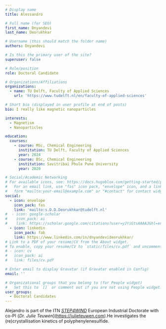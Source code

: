 ```yaml
---
# Display name
title: Alessandro

# Full name (for SEO)
first_name: Dnyandevi
last_name: Deorukhkar

# Username (this should match the folder name)
authors: Dnyandevi

# Is this the primary user of the site?
superuser: false

# Role/position
role: Doctoral Candidate

# Organizations/Affiliations
organizations:
  - name: TU Delft, Faculty of Applied Sciences
    url: 'https://www.tudelft.nl/en/faculty-of-applied-sciences'

# Short bio (displayed in user profile at end of posts)
bio: I really like magnetic nanoparticles

interests:
  - Magnetism
  - Nanoparticles

education:
  courses:
    - course: MSc, Chemical Engineering
      institution: TU Delft, Faculty of Applied Sciences
      year: 2024
    - course: BSc, Chemical Engineering
      institution: Savitribai Phule Pune University
      year: 2020

# Social/Academic Networking
# For available icons, see: https://docs.hugoblox.com/getting-started/page-builder/#icons
#   For an email link, use "fas" icon pack, "envelope" icon, and a link in the
#   form "mailto:your-email@example.com" or "#contact" for contact widget.
social:
  - icon: envelope
    icon_pack: fas
    link: 'mailto:s.D.D.Deorukhkar@tudelft.nl'
#  - icon: google-scholar
#    icon_pack: ai
#    link: https://scholar.google.com/citations?user=yJYiGtsAAAAJ&hl=en
  - icon: linkedin
    icon_pack: fab
    link: https://www.linkedin.com/in/dnyandevideorukhkar/
# Link to a PDF of your resume/CV from the About widget.
# To enable, copy your resume/CV to `static/files/cv.pdf` and uncomment the lines below.
# - icon: cv
#   icon_pack: ai
#   link: files/cv.pdf

# Enter email to display Gravatar (if Gravatar enabled in Config)
email: ''

# Organizational groups that you belong to (for People widget)
#   Set this to `[]` or comment out if you are not using People widget.
user_groups:
  - Doctoral Candidates
---
```


Alejandro is part of the ITN [*STEP4WIND*](https://step4wind.eu) European Industrial Doctorate with co-PI {*Dr. Julie Teuwen*](https://julieteuwen.com).He investigates the (re)crystallisation kinetics of polyphenylenesulfide.
